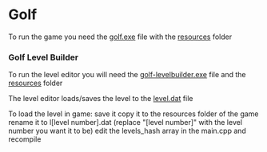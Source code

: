 # Golf

To run the game you need the [golf.exe](https://github.com/anton2026gamca/Golf/blob/main/golf/golf.exe) file with the [resources](https://github.com/anton2026gamca/Golf/tree/main/golf/resources) folder

### Golf Level Builder

To run the level editor you will need the [golf-levelbuilder.exe](https://github.com/anton2026gamca/Golf/blob/main/golf-levelbuilder/golf-levelbuilder.exe) file and the [resources](https://github.com/anton2026gamca/Golf/tree/main/golf-levelbuilder/resources) folder

The level editor loads/saves the level to the [level.dat](https://github.com/anton2026gamca/Golf/blob/main/golf-levelbuilder/level.dat) file

To load the level in game:
save it
copy it to the resources folder of the game
rename it to l[level number].dat (replace "[level number]" with the level number you want it to be)
edit the levels_hash array in the main.cpp and recompile
